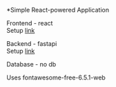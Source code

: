 *Simple React-powered Application

Frontend - react<br>
Setup [link](frontend/readme.md)

Backend - fastapi<br>
Setup [link](backend/readme.md)

Database - no db

Uses fontawesome-free-6.5.1-web
